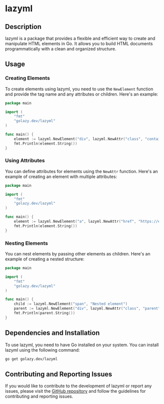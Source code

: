 # lazyml

## Description

lazyml is a package that provides a flexible and efficient way to create and manipulate HTML elements in Go. It allows you to build HTML documents programmatically with a clean and organized structure.

## Usage

### Creating Elements

To create elements using lazyml, you need to use the `NewElement` function and provide the tag name and any attributes or children. Here's an example:

```go
package main

import (
	"fmt"
	"golazy.dev/lazyml"
)

func main() {
	element := lazyml.NewElement("div", lazyml.NewAttr("class", "container"), "Hello, World!")
	fmt.Println(element.String())
}
```

### Using Attributes

You can define attributes for elements using the `NewAttr` function. Here's an example of creating an element with multiple attributes:

```go
package main

import (
	"fmt"
	"golazy.dev/lazyml"
)

func main() {
	element := lazyml.NewElement("a", lazyml.NewAttr("href", "https://example.com"), lazyml.NewAttr("target", "_blank"), "Click here")
	fmt.Println(element.String())
}
```

### Nesting Elements

You can nest elements by passing other elements as children. Here's an example of creating a nested structure:

```go
package main

import (
	"fmt"
	"golazy.dev/lazyml"
)

func main() {
	child := lazyml.NewElement("span", "Nested element")
	parent := lazyml.NewElement("div", lazyml.NewAttr("class", "parent"), child)
	fmt.Println(parent.String())
}
```

## Dependencies and Installation

To use lazyml, you need to have Go installed on your system. You can install lazyml using the following command:

```sh
go get golazy.dev/lazyml
```

## Contributing and Reporting Issues

If you would like to contribute to the development of lazyml or report any issues, please visit the [GitHub repository](https://github.com/golazy/golazy) and follow the guidelines for contributing and reporting issues.
